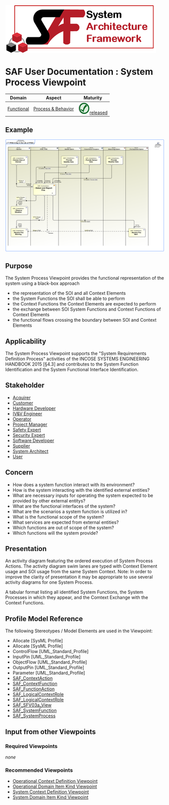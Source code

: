 ![System Architecture Framework](../diagrams/Logo_SAF.png)
# SAF User Documentation : System Process Viewpoint
|**Domain**|**Aspect**|**Maturity**|
| --- | --- | --- |
|[Functional](../domains.md#Domain-Functional)|[Process & Behavior](../aspects.md#Aspect-Process-&-Behavior)|![Released](../diagrams/Symbol_confirmed.svg.png )[released](../using-saf/maturity.md#released)|
## Example
![FFDS A Day in the Life of FFDS](../diagrams/FFDS-A-Day-in-the-Life-of-FFDS.svg)
## Purpose
The System Process Viewpoint provides the functional representation of the system using a black-box approach
* the representation of the SOI and all Context Elements
* the System Functions the SOI shall be able to perform
* the Context Functions the Context Elements are expected to perform
* the exchange between SOI System Functions and Context Functions of Context Elements
* the functional flows crossing the boundary between SOI and Context Elements
## Applicability
The System Process Viewpoint supports the "System Requirements Definition Process" activities of the INCOSE SYSTEMS ENGINEERING HANDBOOK 2015 [§4.3] and contributes to the System Function Identification and the System Functional Interface Identification.
## Stakeholder
* [Acquirer](../stakeholders.md#Acquirer)
* [Customer](../stakeholders.md#Customer)
* [Hardware Developer](../stakeholders.md#Hardware-Developer)
* [IV&V Engineer](../stakeholders.md#IV&V-Engineer)
* [Operator](../stakeholders.md#Operator)
* [Project Manager](../stakeholders.md#Project-Manager)
* [Safety Expert](../stakeholders.md#Safety-Expert)
* [Security Expert](../stakeholders.md#Security-Expert)
* [Software Developer](../stakeholders.md#Software-Developer)
* [Supplier](../stakeholders.md#Supplier)
* [System Architect](../stakeholders.md#System-Architect)
* [User](../stakeholders.md#User)
## Concern
* How does a system function interact with its environment?
* How is the system interacting with the identified external entities?
* What are necessary inputs for operating the system expected to be provided by other external entitys?
* What are the functional interfaces of the system?
* What are the scenarios a system function is utilized in?
* What is the functional scope of the system?
* What services are expected from external entities?
* Which functions are out of scope of the system?
* Which functions will the system provide?
## Presentation
An activity diagram featuring the ordered execution of System Process Actions. The activity diagram swim lanes are typed with Context Element usage and SOI usage from the same System Context. 
Note: In order to improve the clarity of presentation it may be appropriate to use several activity diagrams for one System Process.

A tabular format listing all identified System Functions, the System Processes in which they appear, and the Comtext Exchange with the Context Functions.

## Profile Model Reference
The following Stereotypes / Model Elements are used in the Viewpoint:
* Allocate [SysML Profile]
* Allocate [SysML Profile]
* ControlFlow [UML_Standard_Profile]
* InputPin [UML_Standard_Profile]
* ObjectFlow [UML_Standard_Profile]
* OutputPin [UML_Standard_Profile]
* Parameter [UML_Standard_Profile]
* [SAF_ContextAction](../stereotypes.md#SAF_ContextAction)
* [SAF_ContextFunction](../stereotypes.md#SAF_ContextFunction)
* [SAF_FunctionAction](../stereotypes.md#SAF_FunctionAction)
* [SAF_LogicalContextRole](../stereotypes.md#SAF_LogicalContextRole)
* [SAF_LogicalContextRole](../stereotypes.md#SAF_LogicalContextRole)
* [SAF_SFV03a_View](../stereotypes.md#SAF_SFV03a_View)
* [SAF_SystemFunction](../stereotypes.md#SAF_SystemFunction)
* [SAF_SystemProcess](../stereotypes.md#SAF_SystemProcess)
## Input from other Viewpoints
### Required Viewpoints
*none*
### Recommended Viewpoints
* [Operational Context Definition Viewpoint](Operational-Context-Definition-Viewpoint.md)
* [Operational Domain Item Kind Viewpoint](Operational-Domain-Item-Kind-Viewpoint.md)
* [System Context Definition Viewpoint](System-Context-Definition-Viewpoint.md)
* [System Domain Item Kind Viewpoint](System-Domain-Item-Kind-Viewpoint.md)

